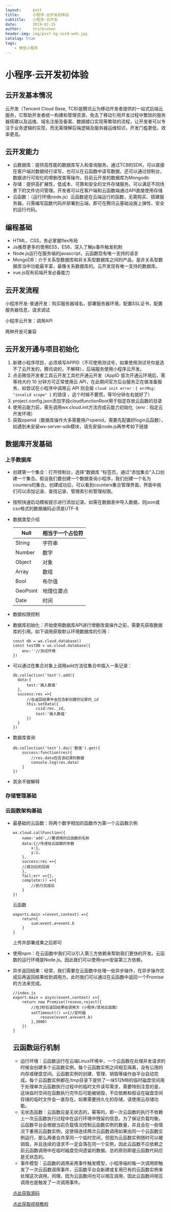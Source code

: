 ```yaml
---
layout:     post
title:      小程序·云开发初体验
subtitle:   小程序·云开发
date:       2019-02-15
author:     Starbroken
header-img: img/post-bg-ios9-web.jpg
catalog: true
tags:
    - 微信小程序
---
```


# 小程序·云开发初体验

## 云开发基本情况

云开发（Tencent Cloud Base, TCB)是腾讯云为移动开发者提供的一站式后端云服务，它帮助开发者统一构建和管理资源，免去了移动引用开发过程中繁琐的服务器搭建以及运维、域名注册及备案、数据接口实现等繁琐的流程，让开发者可以专注于业务逻辑的实现，而无需理解后端逻辑及服务器运维知识，开发门槛更低，效率更高。 

## 云开发能力

- 云数据库：提供高性能的数据库写入和查询服务。通过TCB的SDK，可以直接在客户端对数据经行读写，也可以在云函数中读写数据，还可以通过控制台，数据进行可视化的增删改查等操作。目前云开发的数据库为Mongodb
- 存储：提供高扩展性，低成本、可靠和安全的文件存储服务。可以满足不同场景下的文件访问管理。开发者可以在客户端和云函数端通过API直接使用存储
- 云函数：（运行环境node.js）云函数是在云端运行的函数，无需购买、搭建服务器，只需编写函数代码并部署到云端，即可在腾讯云基础设施上弹性、安全的运行代码。

## 编程基础

- HTML、CSS，务必掌握flex布局
- Js推荐更多的使用ES5，ES6，深入了解js事件触发机制
- Node.js运行在服务端的javascript，云函数现有唯一支持的语言
- MongoDB：介于关系型数据库和非关系型数据库之间的产品，是非关系型数据库当中功能最丰富，最像关系数据库的。云开发现有唯一支持的数据库。
- vue.js现有前端开发必备能力

## 云开发流程

小程序开发-普通开发：购买服务器域名，部署服务器环境，配置SSL证书，配置服务器信息，请求调试

小程序云开发：调用API

两种开发可兼容

## 云开发开通与项目初始化

1. 新建小程序项目，必须填写APPID（不可使用测试号，如果使用测试号你是选不了云开发的，腾讯说的，不解释），后端服务使用小程序云开发。
2. 点击微信开发者工具云开发工具栏开通云开发（AppID 首次开通云环境后，需等待大约 10 分钟方可正常使用云 API，在此期间官方后台服务正在做准备服务，如尝试在小程序中调用云 API 则会报 `cloud init error：{ errMsg: "invalid scope" }` 的错误 ，这个时候不要慌，等10分钟左右就好了）
3. project.config.json添加字段cloudfunctionRoot用于指定存放云函数的目录
4. 使用云能力前，需先调用wx.cloud.init方法完成云能力初始化（env：指定云开发环境）
5. 获取openid（数据库操作大多需要用户openid，需要先配置好login云函数），如遇到未安装wx-server-sdk模块，请先安装node.js再参考如下链接[](https://blog.csdn.net/New_Yao/article/details/84657774)

## 数据库开发基础

### 上手数据库

- 创建第一个集合：打开控制台，选择“数据库 ”标签页，通过“添加集合”入口创建一个集合。假设我们要创建一个数据查询小程序，我们创建一个名为counters的集合。创建成功后，可以看到counters集合管理界面，界面中我们可以添加记录、查找记录、管理索引和管理权限。

- 按照快速启动模板提示进行添加记录。如需在数据表中导入数据，则json或csv格式的数据编码必须是UTF-8

- 数据类型介绍

  | Null     | 相当于一个占位符 |
  | -------- | ---------------- |
  | String   | 字符串           |
  | Number   | 数字             |
  | Object   | 对象             |
  | Array    | 数组             |
  | Bool     | 布尔值           |
  | GeoPoint | 地理位置点       |
  | Date     | 时间             |

- 数据权限控制

- 数据库初始化：开始使用数据库API进行增删改查操作之前，需要先获取数据库的引用。如下调用获取默认环境数据库的引用：

  ```
  const db = wx.cloud.database()
  const testDB = wx.cloud.database({
      env:''//测试环境
  })
  ```

- 可以通过在集合对象上调用add方法往集合中插入一条记录：

  ```
  db.collection('test').add({
    data:{
        test:'插入数值'
    },
    success:res =>{
        //在返回结果中会包含新创建的记录的_id
        this.setData({
            csid:res._id,
            test:'插入数值'
        })
    }
  })
  ```

- 数据库查询

  ```
  db.collection('test').doc('数值').get({
      success:function(res){
          //res.data包含该纪录的数据
          console.log(res.data)
      }
  })  
  ```

- 其余不做解释

### 存储管理基础

### 云函数架构基础

- 最基础的云函数：将两个数字相加的函数作为第一个云函数示例

  ```
  wx.cloud.callFunction({
      name:'add',//要调用的云函数的名称
      data:{//传递给云函数的参数
          x:1,
          y:2,
      },
      success:res =>{ 
      //成功后的回调
      },
      fail:err =>{},
      complete:() =>{
          //执行完成后
      }
  })
  ```

  云函数

  ```
  exports.main =(event,context) =>{
      return{
          sum:event.a+event.b
      }
  }
  ```

  上传并部署成果之后即可

- 使用npm：在云函数中我们可以引入第三方依赖来帮助我们更快的开发。云函数的运行环境是Node.js。因此我们可以使用npm安装第三方依赖。

- 异步返回结果：经常，我们需要在云函数中处理一些异步操作，在异步操作完成后再返回结果给到调用方。此时我们可以通过在云函数中返回一个Promise的方法来完成。

  ```
  //index.js
  export.main = async(event,context) =>{
      return new Promise((resove,reject){
          //在3秒后返回结果给调用方（小程序/其他云函数）
          setTimeout(() =>{//定时器
              resove(event.a+event.b)
          },3000)
      })
  }
  ```
  ## 云函数运行机制

  - 运行环境：云函数运行在云端Linux环境中，一个云函数在处理并发请求的时候会创建多个云函数实例，每个云函数实例之间相互隔离，没有公用的内存或硬盘空间。云函数实例的创建、管理、销毁等操作由平台自动完成。每个云函数实例都在/tmp目录下提供了一块512MB的临时磁盘空间用于处理单次云函数执行过程中的临时文件读写需求，需要特别注意的是，这块临时空间在函数执行完毕后可能被销毁，不应依赖和假设在磁盘空间存储的临时文件会一直存在。如果需要持久化的存储，请使用云存储功能。
  - 无状态函数：云函数应是无状态的，幂等的，即一次云函数的执行不依赖上一次云函数执行过程中在运行环境中残留的信息。为了保证负载均衡，云函数平台会根据当前负载情况控制云函数实例的数量，并且会在一些情况下重用云函数实例，这使得连续两次云函数调用如果由同一个云函数实例运行，那么两者会共享同一个临时空间，但因为云函数实例随时可以被销毁，并且连续的请求不一定会落在同一个实例，因此云函数不应依赖之前云函数调用中在临时磁盘空间遗留的数据。总的原则即是云函数代码应是无状态的。
  - 事件模型：云函数的调用采用事件触发模型，小程序端的每一次调用即触发了一次云函数调用事件，云函数平台会新建或复用已有的云函数实例来处理这次调用。同理，因为云函数间也可以相互调用，因此云函数间相互调用也是触发了一次调用事件。

  [点此获取源码](https://github.com/Tencent-CloudEDU/WXCloud-base)

  [点此获取视频教程](https://cloud.tencent.com/developer/edu/learn-1365/5172)


